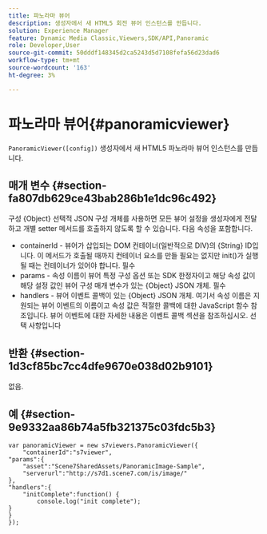 ```yaml
---
title: 파노라마 뷰어
description: 생성자에서 새 HTML5 회전 뷰어 인스턴스를 만듭니다.
solution: Experience Manager
feature: Dynamic Media Classic,Viewers,SDK/API,Panoramic
role: Developer,User
source-git-commit: 50dddf148345d2ca5243d5d7108fefa56d23dad6
workflow-type: tm+mt
source-wordcount: '163'
ht-degree: 3%

---
```


# 파노라마 뷰어{#panoramicviewer}

`PanoramicViewer([config])`
생성자에서 새 HTML5 파노라마 뷰어 인스턴스를 만듭니다.

## 매개 변수 {#section-fa807db629ce43bab286b1e1dc96c492}

구성 {Object} 선택적 JSON 구성 개체를 사용하면 모든 뷰어 설정을 생성자에게 전달하고 개별 setter 메서드를 호출하지 않도록 할 수 있습니다. 다음 속성을 포함합니다.
* containerId - 뷰어가 삽입되는 DOM 컨테이너(일반적으로 DIV)의 {String} ID입니다. 이 메서드가 호출될 때까지 컨테이너 요소를 만들 필요는 없지만 init()가 실행될 때는 컨테이너가 있어야 합니다. 필수
* params - 속성 이름이 뷰어 특정 구성 옵션 또는 SDK 한정자이고 해당 속성 값이 해당 설정 값인 뷰어 구성 매개 변수가 있는 {Object} JSON 개체. 필수
* handlers - 뷰어 이벤트 콜백이 있는 {Object} JSON 개체. 여기서 속성 이름은 지원되는 뷰어 이벤트의 이름이고 속성 값은 적절한 콜백에 대한 JavaScript 함수 참조입니다. 뷰어 이벤트에 대한 자세한 내용은 이벤트 콜백 섹션을 참조하십시오. 선택 사항입니다


## 반환 {#section-1d3cf85bc7cc4dfe9670e038d02b9101}

없음.

## 예 {#section-9e9332aa86b74a5fb321375c03fdc5b3}

```
var panoramicViewer = new s7viewers.PanoramicViewer({
	"containerId":"s7viewer",
"params":{
	"asset":"Scene7SharedAssets/PanoramicImage-Sample",
	"serverurl":"http://s7d1.scene7.com/is/image/"
},
"handlers":{
	"initComplete":function() {
		console.log("init complete");
}
}
});
```
